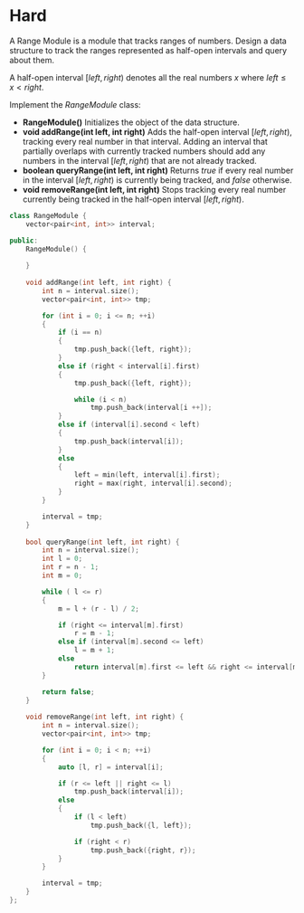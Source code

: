 # Hard

A Range Module is a module that tracks ranges of numbers. Design a data structure to track the ranges represented as half-open intervals and query about them.

A half-open interval $[left, right)$ denotes all the real numbers $x$ where $left \leq x < right$.

Implement the $RangeModule$ class:

- __RangeModule()__ Initializes the object of the data structure.
- __void addRange(int left, int right)__ Adds the half-open interval $[left, right)$, tracking every real number in that interval. Adding an interval that partially overlaps with currently tracked numbers should add any numbers in the interval $[left, right)$ that are not already tracked.
- __boolean queryRange(int left, int right)__ Returns $true$ if every real number in the interval $[left, right)$ is currently being tracked, and $false$ otherwise.
- __void removeRange(int left, int right)__ Stops tracking every real number currently being tracked in the half-open interval $[left, right)$.

```cpp
class RangeModule {
    vector<pair<int, int>> interval;

public:
    RangeModule() {
        
    }
    
    void addRange(int left, int right) {
        int n = interval.size();
        vector<pair<int, int>> tmp;

        for (int i = 0; i <= n; ++i)
        {
            if (i == n)
            {
                tmp.push_back({left, right});
            }
            else if (right < interval[i].first)
            {
                tmp.push_back({left, right});

                while (i < n)
                    tmp.push_back(interval[i ++]);
            }
            else if (interval[i].second < left)
            {
                tmp.push_back(interval[i]);
            }
            else
            {
                left = min(left, interval[i].first);
                right = max(right, interval[i].second);
            }
        }

        interval = tmp;
    }
    
    bool queryRange(int left, int right) {
        int n = interval.size();
        int l = 0;
        int r = n - 1;
        int m = 0;

        while ( l <= r)
        {
            m = l + (r - l) / 2;

            if (right <= interval[m].first)
                r = m - 1;
            else if (interval[m].second <= left)
                l = m + 1;
            else
                return interval[m].first <= left && right <= interval[m].second;
        }

        return false;
    }
    
    void removeRange(int left, int right) {
        int n = interval.size();
        vector<pair<int, int>> tmp;

        for (int i = 0; i < n; ++i)
        {
            auto [l, r] = interval[i];

            if (r <= left || right <= l)
                tmp.push_back(interval[i]);
            else
            {
                if (l < left)
                    tmp.push_back({l, left});

                if (right < r)
                    tmp.push_back({right, r});
            }
        }

        interval = tmp;
    }
};
```
